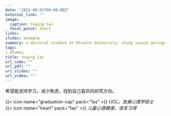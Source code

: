 ```yaml
---
date: "2022-09-01T00:00:00Z"
external_link: ""
image:
  caption: Yuqing Cai
  focal_point: Smart
links:
slides: example
summary: a doctoral student at Utrecht University, study visual perception, attention, and pupil measurement; also interested in socio-economic status and open science related research
tags:
- Alumni
title: Yuqing Cai
url_code: ""
url_pdf: ""
url_slides: ""
url_video: ""
---
```

希望能坚持学习，减少焦虑，找到自己喜欢的研究方向。

{{< icon name="graduation-cap" pack="fas" >}} _UCL，发展心理学硕士_  
{{< icon name="heart" pack="fas" >}} _儿童心理健康，语言习得_  


